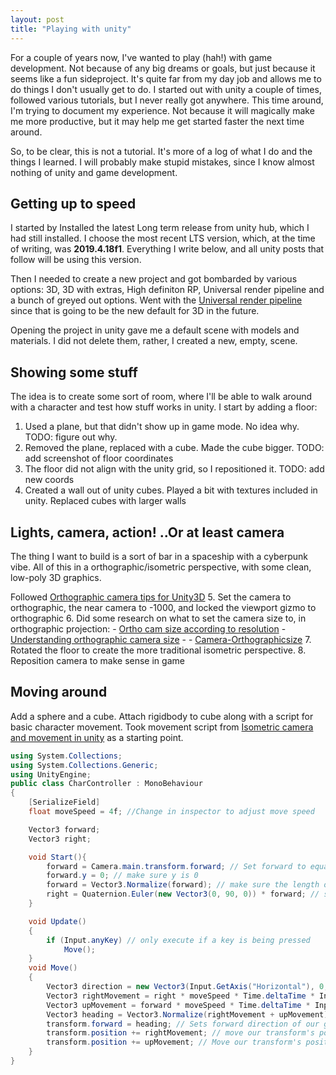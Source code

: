 ```yaml
---
layout: post
title: "Playing with unity"
---
```


For a couple of years now, I've wanted to play (hah!) with game development. Not because of any big dreams or goals, but
just because it seems like a fun sideproject. It's quite far from my day job and allows me to do things I don't usually get to do. I started out with unity a couple of times, followed various tutorials, but I never really got anywhere. This time around, I'm trying to document my experience. Not because it will magically make me more productive, but it may help me get started faster the next time around.

So, to be clear, this is not a tutorial. It's more of a log of what I do and the things I learned. I will probably make stupid mistakes, since I know almost nothing of unity and game development.

## Getting up to speed

I started by Installed the latest Long term release from unity hub, which I had still installed. I choose the most recent LTS version, which, at the time of writing, was **2019.4.18f1**. Everything I write below, and all unity posts that follow will be using this version.

Then I needed to create a new project and got bombarded by various options: 3D, 3D with extras, High definiton RP, Universal render pipeline and a bunch of greyed out options. Went with the [Universal render pipeline](https://unity.com/srp/universal-render-pipeline) since that is going to be the new default for 3D in the future.

Opening the project in unity gave me a default scene with models and materials. I did not delete them, rather, I created a new, empty, scene.

## Showing some stuff

The idea is to create some sort of room, where I'll be able to walk around with a character and test how stuff works in unity. I start by adding a floor:

1. Used a plane, but that didn't show up in game mode. No idea why. TODO: figure out why.
2. Removed the plane, replaced with a cube. Made the cube bigger. TODO: add screenshot of floor coordinates
3. The floor did not align with the unity grid, so I repositioned it. TODO: add new coords
4. Created a wall out of unity cubes. Played a bit with textures included in unity. Replaced cubes with larger walls
  
## Lights, camera, action! ..Or at least camera

The thing I want to build is a sort of bar in a spaceship with a cyberpunk vibe. All of this in a orthographic/isometric perspective, with some clean, low-poly 3D graphics.

Followed [Orthographic camera tips for Unity3D](https://thinkinginsideadifferentbox.wordpress.com/2020/09/27/orthographic_camera_tips_for_unity3d/)
5. Set the camera to orthographic, the near camera to -1000, and locked the viewport gizmo to orthographic
6. Did some research on what to set the camera size to, in orthographic projection:
    - [Ortho cam size according to resolution](https://answers.unity.com/questions/526841/changing-ortho-cam-size-according-to-resolution.html) 
    - [Understanding orthographic camera size](https://answers.unity.com/questions/923782/please-help-to-understand-orthographic-camera-size.html) -
    - [Camera-Orthographicsize](https://docs.unity3d.com/ScriptReference/Camera-orthographicSize.html)
7. Rotated the floor to create the more traditional isometric perspective.
8. Reposition camera to make sense in game

## Moving around

Add a sphere and a cube. Attach rigidbody to cube along with a script for basic character movement. Took movement script from [Isometric camera and movement in unity](https://www.studica.com/blog/isometric-camera-unity) as a starting point.

```c#
using System.Collections;
using System.Collections.Generic;
using UnityEngine;
public class CharController : MonoBehaviour
{
    [SerializeField]
    float moveSpeed = 4f; //Change in inspector to adjust move speed

    Vector3 forward;
    Vector3 right;

    void Start(){
        forward = Camera.main.transform.forward; // Set forward to equal the camera's forward vector
        forward.y = 0; // make sure y is 0
        forward = Vector3.Normalize(forward); // make sure the length of vector is set to a max of 1.0
        right = Quaternion.Euler(new Vector3(0, 90, 0)) * forward; // set the right-facing vector to be facing right relative to the camera's forward vector
    }

    void Update()
    {
        if (Input.anyKey) // only execute if a key is being pressed
            Move();
    }
    void Move()
    {
        Vector3 direction = new Vector3(Input.GetAxis("Horizontal"), 0, Input.GetAxis("Vertical")); // setup a direction Vector based on keyboard input. GetAxis returns a value between -1.0 and 1.0. If the A key is pressed, GetAxis(HorizontalKey) will return -1.0. If D is pressed, it will return 1.0
        Vector3 rightMovement = right * moveSpeed * Time.deltaTime * Input.GetAxis("Horizontal"); // Our right movement is based on the right vector, movement speed, and our GetAxis command. We multiply by Time.deltaTime to make the movement smooth.
        Vector3 upMovement = forward * moveSpeed * Time.deltaTime * Input.GetAxis("Vertical"); // Up movement uses the forward vector, movement speed, and the vertical axis inputs.
        Vector3 heading = Vector3.Normalize(rightMovement + upMovement); // This creates our new direction. By combining our right and forward movements and normalizing them, we create a new vector that points in the appropriate direction with a length no greater than 1.0
        transform.forward = heading; // Sets forward direction of our game object to whatever direction we're moving in
        transform.position += rightMovement; // move our transform's position right/left
        transform.position += upMovement; // Move our transform's position up/down
    }
}
```
